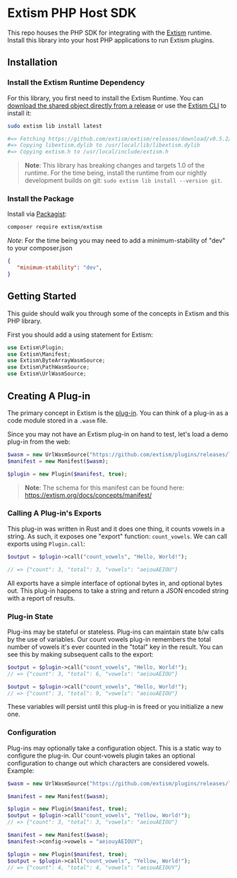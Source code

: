 # Extism PHP Host SDK

This repo houses the PHP SDK for integrating with the [Extism](https://extism.org/) runtime. Install this library into your host PHP applications to run Extism plugins.

## Installation

### Install the Extism Runtime Dependency

For this library, you first need to install the Extism Runtime. You can [download the shared object directly from a release](https://github.com/extism/extism/releases) or use the [Extism CLI](https://github.com/extism/cli) to install it:

```bash
sudo extism lib install latest

#=> Fetching https://github.com/extism/extism/releases/download/v0.5.2/libextism-aarch64-apple-darwin-v0.5.2.tar.gz
#=> Copying libextism.dylib to /usr/local/lib/libextism.dylib
#=> Copying extism.h to /usr/local/include/extism.h
```

> **Note**: This library has breaking changes and targets 1.0 of the runtime. For the time being, install the runtime from our nightly development builds on git: `sudo extism lib install --version git`.

### Install the Package

Install via [Packagist](https://packagist.org/):
```sh
composer require extism/extism
```

*Note*: For the time being you may need to add a minimum-stability of "dev" to your composer.json
```json
{
   "minimum-stability": "dev",
}
```

## Getting Started

This guide should walk you through some of the concepts in Extism and this PHP library.

First you should add a using statement for Extism:

```php
use Extism\Plugin;
use Extism\Manifest;
use Extism\ByteArrayWasmSource;
use Extism\PathWasmSource;
use Extism\UrlWasmSource;
```

## Creating A Plug-in

The primary concept in Extism is the [plug-in](https://extism.org/docs/concepts/plug-in). You can think of a plug-in as a code module stored in a `.wasm` file.

Since you may not have an Extism plug-in on hand to test, let's load a demo plug-in from the web:

```php
$wasm = new UrlWasmSource("https://github.com/extism/plugins/releases/latest/download/count_vowels.wasm");
$manifest = new Manifest($wasm);

$plugin = new Plugin($manifest, true);
```

> **Note**: The schema for this manifest can be found here: https://extism.org/docs/concepts/manifest/

### Calling A Plug-in's Exports

This plug-in was written in Rust and it does one thing, it counts vowels in a string. As such, it exposes one "export" function: `count_vowels`. We can call exports using `Plugin.call`:

```php
$output = $plugin->call("count_vowels", "Hello, World!");

// => {"count": 3, "total": 3, "vowels": "aeiouAEIOU"}
```

All exports have a simple interface of optional bytes in, and optional bytes out. This plug-in happens to take a string and return a JSON encoded string with a report of results.

### Plug-in State

Plug-ins may be stateful or stateless. Plug-ins can maintain state b/w calls by the use of variables. Our count vowels plug-in remembers the total number of vowels it's ever counted in the "total" key in the result. You can see this by making subsequent calls to the export:

```php
$output = $plugin->call("count_vowels", "Hello, World!");
// => {"count": 3, "total": 6, "vowels": "aeiouAEIOU"}

$output = $plugin->call("count_vowels", "Hello, World!");
// => {"count": 3, "total": 9, "vowels": "aeiouAEIOU"}
```

These variables will persist until this plug-in is freed or you initialize a new one.

### Configuration

Plug-ins may optionally take a configuration object. This is a static way to configure the plug-in. Our count-vowels plugin takes an optional configuration to change out which characters are considered vowels. Example:

```php
$wasm = new UrlWasmSource("https://github.com/extism/plugins/releases/latest/download/count_vowels.wasm");

$manifest = new Manifest($wasm);

$plugin = new Plugin($manifest, true);
$output = $plugin->call("count_vowels", "Yellow, World!");
// => {"count": 3, "total": 3, "vowels": "aeiouAEIOU"}

$manifest = new Manifest($wasm);
$manifest->config->vowels = "aeiouyAEIOUY";

$plugin = new Plugin($manifest, true);
$output = $plugin->call("count_vowels", "Yellow, World!");
// => {"count": 4, "total": 4, "vowels": "aeiouAEIOUY"}
```

